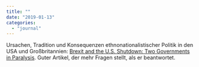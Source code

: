 ```yaml
---
title: ""
date: "2019-01-13"
categories: 
  - "journal"
---
```


Ursachen, Tradition und Konsequenzen ethnonationalistischer Politik in den USA und Großbritannien: [Brexit and the U.S. Shutdown: Two Governments in Paralysis](https://nyti.ms/2RNGjOI). Guter Artikel, der mehr Fragen stellt, als er beantwortet.
